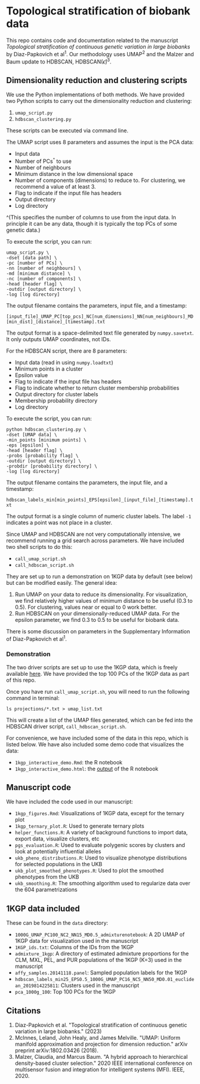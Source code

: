 # Topological stratification of biobank data

This repo contains code and documentation related to the manuscript *Topological stratification of continuous genetic variation in large biobanks* by Diaz-Papkovich et al<sup>1</sup>. Our methodology uses UMAP<sup>2</sup> and the Malzer and Baum update to HDBSCAN, HDBSCAN($\hat{\epsilon}$)<sup>3</sup>. 

## Dimensionality reduction and clustering scripts

We use the Python implementations of both methods. We have provided two Python scripts to carry out the dimensionality reduction and clustering:
1. `umap_script.py`
2. `hdbscan_clustering.py`

These scripts can be executed via command line.

The UMAP script uses 8 parameters and assumes the input is the PCA data:
* Input data
* Number of PCs<sup>^</sup> to use
* Number of neighbours
* Minimum distance in the low dimensional space
* Number of components (dimensions) to reduce to. For clustering, we recommend a value of at least 3.
* Flag to indicate if the input file has headers
* Output directory
* Log directory

^(This specifies the number of columns to use from the input data. In principle it can be any data, though it is typically the top PCs of some genetic data.)

To execute the script, you can run:

```
umap_script.py \
-dset [data path] \
-pc [number of PCs] \
-nn [number of neighbours] \
-md [minimum distance] \
-nc [number of components] \
-head [header flag] \
-outdir [output directory] \
-log [log directory]
```

The output filename contains the parameters, input file, and a timestamp:

`[input_file]_UMAP_PC[top_pcs]_NC[num_dimensions]_NN[num_neighbours]_MD[min_dist]_[distance]_[timestamp].txt`

The output format is a space-delimited text file generated by `numpy.savetxt`. It only outputs UMAP coordinates, not IDs.

For the HDBSCAN script, there are 8 parameters:
* Input data (read in using `numpy.loadtxt`)
* Minimum points in a cluster
* Epsilon value
* Flag to indicate if the input file has headers
* Flag to indicate whether to return cluster membership probabilities
* Output directory for cluster labels
* Membership probability directory
* Log directory

To execute the script, you can run:

```
python hdbscan_clustering.py \
-dset [UMAP data] \
-min_points [minimum points] \
-eps [epsilon] \
-head [header flag] \
-probs [probability flag] \
-outdir [output directory] \
-probdir [probability directory] \
-log [log directory]
```

The output filename contains the parameters, the input file, and a timestamp:

`hdbscan_labels_min[min_points]_EPS[epsilon]_[input_file]_[timestamp].txt`

The output format is a single column of numeric cluster labels. The label `-1` indicates a point was not place in a cluster.

Since UMAP and HDBSCAN are not very computationally intensive, we recommend running a grid search across parameters. We have included two shell scripts to do this:
* `call_umap_script.sh`
* `call_hdbscan_script.sh`

They are set up to run a demonstration on 1KGP data by default (see below) but can be modified easily.
The general idea:
1. Run UMAP on your data to reduce its dimensionality. For visualization, we find relatively higher values of minimum distance to be useful (0.3 to 0.5). For clustering, values near or equal to 0 work better.
2. Run HDBSCAN on your dimensionally-reduced UMAP data. For the epsilon parameter, we find 0.3 to 0.5 to be useful for biobank data.

There is some discussion on parameters in the Supplementary Information of Diaz-Papkovich et al<sup>1</sup>. 

### Demonstration
The two driver scripts are set up to use the 1KGP data, which is freely available [here](http://ftp.1000genomes.ebi.ac.uk/vol1/ftp/release/20130502/supporting/hd_genotype_chip). We have provided the top 100 PCs of the 1KGP data as part of this repo. 

Once you have run `call_umap_script.sh`, you will need to run the following command in terminal:

`ls projections/*.txt > umap_list.txt`

This will create a list of the UMAP files generated, which can be fed into the HDBSCAN driver script, `call_hdbscan_script.sh`.

For convenience, we have included some of the data in this repo, which is listed below. We have also included some demo code that visualizes the data:
* `1kgp_interactive_demo.Rmd`: the R notebook
* `1kgp_interactive_demo.html`: the [output](https://diazale.github.io/topstrat/1kgp_interactive_demo.html) of the R notebook 

## Manuscript code
We have included the code used in our manuscript:
* `1kgp_figures.Rmd`: Visualizations of 1KGP data, except for the ternary plot
* `1kgp_ternary_plot.R`: Used to generate ternary plots
* `helper_functions.R`: A variety of background functions to import data, export data, visualize clusters, etc
* `pgs_evaluation.R`: Used to evaluate polygenic scores by clusters and look at potentially influential alleles
* `ukb_pheno_distributions.R`: Used to visualize phenotype distributions for selected populations in the UKB
* `ukb_plot_smoothed_phenotypes.R`: Used to plot the smoothed phenotypes from the UKB
* `ukb_smoothing.R`: The smoothing algorithm used to regularize data over the 604 parametrizations

## 1KGP data included

These can be found in the `data` directory:

* `1000G_UMAP_PC100_NC2_NN15_MD0.5_admixturenotebook`: A 2D UMAP of 1KGP data for visualization used in the manuscript
* `1KGP_ids.txt`: Columns of the IDs from the 1KGP
* `admixture_1kgp`: A directory of estimated admixture proportions for the CLM, MXL, PEL, and PUR populations of the 1KGP (K=3) used in the manuscript
* `affy_samples.20141118.panel`: Sampled population labels for the 1KGP
* `hdbscan_labels_min25_EPS0.5_1000G_UMAP_PC16_NC5_NN50_MD0.01_euclidean_2019814225811`: Clusters used in the manuscript
* `pca_1000g_100`: Top 100 PCs for the 1KGP 

## Citations

1. Diaz-Papkovich et al. "Topological stratification of continuous genetic variation in large biobanks." (2023)
2. McInnes, Leland, John Healy, and James Melville. "UMAP: Uniform manifold approximation and projection for dimension reduction." arXiv preprint arXiv:1802.03426 (2018).
3. Malzer, Claudia, and Marcus Baum. "A hybrid approach to hierarchical density-based cluster selection." 2020 IEEE international conference on multisensor fusion and integration for intelligent systems (MFI). IEEE, 2020.